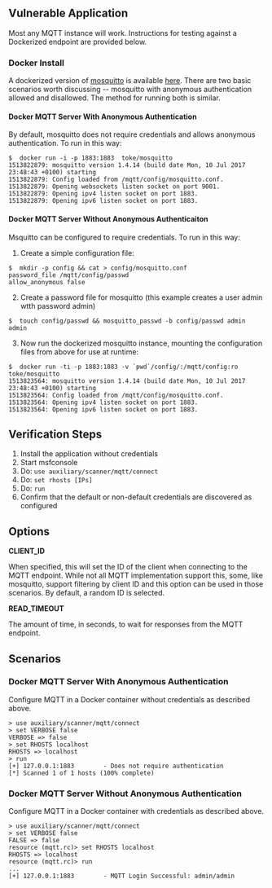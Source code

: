 ## Vulnerable Application

Most any MQTT instance will work.  Instructions for testing against a Dockerized endpoint are provided below.

### Docker Install

A dockerized version of [mosquitto](https://mosquitto.org/) is available
[here](https://github.com/toke/docker-mosquitto).  There are two basic
scenarios worth discussing -- mosquitto with anonymous authentication allowed
and disallowed.  The method for running both is similar.

#### Docker MQTT Server With Anonymous Authentication

By default, mosquitto does not require credentials and allows anonymous authentication.  To run in this way:

```
$  docker run -i -p 1883:1883  toke/mosquitto
1513822879: mosquitto version 1.4.14 (build date Mon, 10 Jul 2017 23:48:43 +0100) starting
1513822879: Config loaded from /mqtt/config/mosquitto.conf.
1513822879: Opening websockets listen socket on port 9001.
1513822879: Opening ipv4 listen socket on port 1883.
1513822879: Opening ipv6 listen socket on port 1883.
```

#### Docker MQTT Server Without Anonymous Authenticaiton

Msquitto can be configured to require credentials.  To run in this way:

  1. Create a simple configuration file:
  ```
  $  mkdir -p config && cat > config/mosquitto.conf
  password_file /mqtt/config/passwd
  allow_anonymous false
  ```
  2. Create a password file for mosquitto (this example creates a user admin wtth password admin)
  ```
  $  touch config/passwd && mosquitto_passwd -b config/passwd admin admin
  ```
  3. Now run the dockerized mosquitto instance, mounting the configuration files from above for use at runtime:
  ```
  $  docker run -ti -p 1883:1883 -v `pwd`/config/:/mqtt/config:ro  toke/mosquitto
  1513823564: mosquitto version 1.4.14 (build date Mon, 10 Jul 2017 23:48:43 +0100) starting
  1513823564: Config loaded from /mqtt/config/mosquitto.conf.
  1513823564: Opening ipv4 listen socket on port 1883.
  1513823564: Opening ipv6 listen socket on port 1883.
  ```

## Verification Steps


  1. Install the application without credentials
  2. Start msfconsole
  3. Do: ```use auxiliary/scanner/mqtt/connect```
  4. Do: ```set rhosts [IPs]```
  5. Do: ```run```
  6. Confirm that the default or non-default credentials are discovered as configured

## Options

  **CLIENT_ID**

  When specified, this will set the ID of the client when connecting to the MQTT endpoint.  While
  not all MQTT implementation support this, some, like mosquitto, support filtering by client ID and
  this option can be used in those scenarios.  By default, a random ID is selected.

  **READ_TIMEOUT**

  The amount of time, in seconds, to wait for responses from the MQTT endpoint.

## Scenarios

### Docker MQTT Server With Anonymous Authentication

Configure MQTT in a Docker container without credentials as described above.

```
> use auxiliary/scanner/mqtt/connect
> set VERBOSE false
VERBOSE => false
> set RHOSTS localhost
RHOSTS => localhost
> run
[+] 127.0.0.1:1883        - Does not require authentication
[*] Scanned 1 of 1 hosts (100% complete)
```

### Docker MQTT Server Without Anonymous Authentication

Configure MQTT in a Docker container with credentials as described above.

```
> use auxiliary/scanner/mqtt/connect
> set VERBOSE false
FALSE => false
resource (mqtt.rc)> set RHOSTS localhost
RHOSTS => localhost
resource (mqtt.rc)> run
...
[+] 127.0.0.1:1883        - MQTT Login Successful: admin/admin

```
